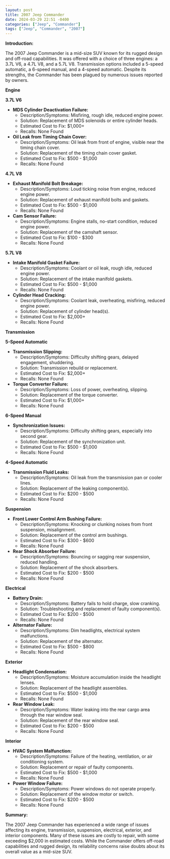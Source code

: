 ```yaml
---
layout: post
title: 2007 Jeep Commander
date: 2024-03-29 22:51 -0400
categories: ["Jeep", "Commander"]
tags: ["Jeep", "Commander", "2007"]
---
```

**Introduction:**

The 2007 Jeep Commander is a mid-size SUV known for its rugged design and off-road capabilities. It was offered with a choice of three engines: a 3.7L V6, a 4.7L V8, and a 5.7L V8. Transmission options included a 5-speed automatic, a 6-speed manual, and a 4-speed automatic. Despite its strengths, the Commander has been plagued by numerous issues reported by owners.

**Engine**

**3.7L V6**

* **MDS Cylinder Deactivation Failure:**
    * Description/Symptoms: Misfiring, rough idle, reduced engine power.
    * Solution: Replacement of MDS solenoids or entire cylinder heads.
    * Estimated Cost to Fix: $1,000+
    * Recalls: None Found
* **Oil Leak from Timing Chain Cover:**
    * Description/Symptoms: Oil leak from front of engine, visible near the timing chain cover.
    * Solution: Replacement of the timing chain cover gasket.
    * Estimated Cost to Fix: $500 - $1,000
    * Recalls: None Found

**4.7L V8**

* **Exhaust Manifold Bolt Breakage:**
    * Description/Symptoms: Loud ticking noise from engine, reduced engine power.
    * Solution: Replacement of exhaust manifold bolts and gaskets.
    * Estimated Cost to Fix: $500 - $1,000
    * Recalls: None Found
* **Cam Sensor Failure:**
    * Description/Symptoms: Engine stalls, no-start condition, reduced engine power.
    * Solution: Replacement of the camshaft sensor.
    * Estimated Cost to Fix: $100 - $300
    * Recalls: None Found

**5.7L V8**

* **Intake Manifold Gasket Failure:**
    * Description/Symptoms: Coolant or oil leak, rough idle, reduced engine power.
    * Solution: Replacement of the intake manifold gaskets.
    * Estimated Cost to Fix: $500 - $1,000
    * Recalls: None Found
* **Cylinder Head Cracking:**
    * Description/Symptoms: Coolant leak, overheating, misfiring, reduced engine power.
    * Solution: Replacement of cylinder head(s).
    * Estimated Cost to Fix: $2,000+
    * Recalls: None Found

**Transmission**

**5-Speed Automatic**

* **Transmission Slipping:**
    * Description/Symptoms: Difficulty shifting gears, delayed engagement, shuddering.
    * Solution: Transmission rebuild or replacement.
    * Estimated Cost to Fix: $2,000+
    * Recalls: None Found
* **Torque Converter Failure:**
    * Description/Symptoms: Loss of power, overheating, slipping.
    * Solution: Replacement of the torque converter.
    * Estimated Cost to Fix: $1,000+
    * Recalls: None Found

**6-Speed Manual**

* **Synchronization Issues:**
    * Description/Symptoms: Difficulty shifting gears, especially into second gear.
    * Solution: Replacement of the synchronization unit.
    * Estimated Cost to Fix: $500 - $1,000
    * Recalls: None Found

**4-Speed Automatic**

* **Transmission Fluid Leaks:**
    * Description/Symptoms: Oil leak from the transmission pan or cooler lines.
    * Solution: Replacement of the leaking component(s).
    * Estimated Cost to Fix: $200 - $500
    * Recalls: None Found

**Suspension**

* **Front Lower Control Arm Bushing Failure:**
    * Description/Symptoms: Knocking or clunking noises from front suspension, misalignment.
    * Solution: Replacement of the control arm bushings.
    * Estimated Cost to Fix: $300 - $600
    * Recalls: None Found
* **Rear Shock Absorber Failure:**
    * Description/Symptoms: Bouncing or sagging rear suspension, reduced handling.
    * Solution: Replacement of the shock absorbers.
    * Estimated Cost to Fix: $200 - $500
    * Recalls: None Found

**Electrical**

* **Battery Drain:**
    * Description/Symptoms: Battery fails to hold charge, slow cranking.
    * Solution: Troubleshooting and replacement of faulty component(s).
    * Estimated Cost to Fix: $200 - $500
    * Recalls: None Found
* **Alternator Failure:**
    * Description/Symptoms: Dim headlights, electrical system malfunctions.
    * Solution: Replacement of the alternator.
    * Estimated Cost to Fix: $500 - $800
    * Recalls: None Found

**Exterior**

* **Headlight Condensation:**
    * Description/Symptoms: Moisture accumulation inside the headlight lenses.
    * Solution: Replacement of the headlight assemblies.
    * Estimated Cost to Fix: $500 - $1,000
    * Recalls: None Found
* **Rear Window Leak:**
    * Description/Symptoms: Water leaking into the rear cargo area through the rear window seal.
    * Solution: Replacement of the rear window seal.
    * Estimated Cost to Fix: $200 - $500
    * Recalls: None Found

**Interior**

* **HVAC System Malfunction:**
    * Description/Symptoms: Failure of the heating, ventilation, or air conditioning system.
    * Solution: Replacement or repair of faulty components.
    * Estimated Cost to Fix: $500 - $1,000
    * Recalls: None Found
* **Power Window Failure:**
    * Description/Symptoms: Power windows do not operate properly.
    * Solution: Replacement of the window motor or switch.
    * Estimated Cost to Fix: $200 - $500
    * Recalls: None Found

**Summary:**

The 2007 Jeep Commander has experienced a wide range of issues affecting its engine, transmission, suspension, electrical, exterior, and interior components. Many of these issues are costly to repair, with some exceeding $2,000 in estimated costs. While the Commander offers off-road capabilities and rugged design, its reliability concerns raise doubts about its overall value as a mid-size SUV.
